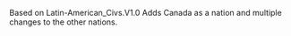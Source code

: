 Based on Latin-American_Civs.V1.0
Adds Canada as a nation and multiple changes to the other nations.

